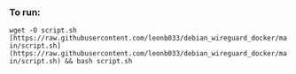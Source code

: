 ### To run:
`wget -O script.sh [https://raw.githubusercontent.com/leonb033/debian_wireguard_docker/main/script.sh](https://raw.githubusercontent.com/leonb033/debian_wireguard_docker/main/script.sh) && bash script.sh`
